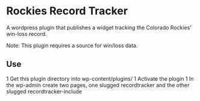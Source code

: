 # Rockies Record Tracker

A wordpress plugin that publishes a widget tracking the Colorado Rockies' win-loss record.

Note: This plugin requires a source for win/loss data.

## Use
1 Get this plugin directory into wp-content/plugins/
1 Activate the plugin
1 In the wp-admin create two pages, one slugged recordtracker and the other slugged recordtracker-include
